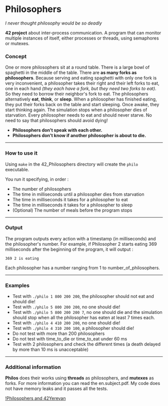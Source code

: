 # Philosophers
_I never thought philosophy would be so deadly_

__42 project__ about inter-process communication. A program that can monitor multiple instances of itself, either processes or threads, using semaphores or mutexes.

### Concept

One or more philosophers sit at a round table. There is a large bowl of spaghetti in the middle of the table. There are __as many forks as philosophers__. Because serving and eating spaghetti with only one fork is very inconvenient, a philosopher takes their right and their left forks to eat, one in each hand _(they each have a fork, but they need two forks to eat)_. So they need to borrow their neighbor's fork to eat. The philosophers alternatively __eat__, __think__, or __sleep__. When a philosopher has finished eating, they put their forks back on the table and start sleeping. Once awake, they start thinking again. The simulation stops when a philosopher dies of starvation. Every philosopher needs to eat and should never starve. No need to say that philosophers should avoid dying!
* __Philosophers don’t speak with each other.__
* __Philosophers don’t know if another philosopher is about to die.__
___
### How to use it

Using ``make`` in the 42_Philosophers directory will create the ``philo`` executable.

You run it specifying, in order :
* The number of philosophers
* The time in milliseconds until a philosopher dies from starvation
* The time in milliseconds it takes for a philosopher to eat
* The time in milliseconds it takes for a philosopher to sleep
* (Optional) The number of meals before the program stops
___
### Output

The program outputs every action with a timestamp (in milliseconds) and the philosopher's number. For example, if Philosopher 2 starts eating 369 milliseconds after the beginning of the program, it will output :

```
369 2 is eating
```
Each philosopher has a number ranging from 1 to number\_of\_philosophers.
___
### Examples
* Test with ```./philo 1 800 200 200```, the philosopher should not eat and should die!
* Test with ```./philo 5 800 200 200```, no one should die!
* Test with ```./philo 5 800 200 200 7```, no one should die and the simulation should stop when all the philosopher has eaten at least 7 times each.
* Test with ```./philo 4 410 200 200```, no one should die!
* Test with ```./philo 4 310 200 100```, a philosopher should die!
* Do not test with more than 200 philosophers
* Do not test with time_to_die or time_to_eat under 60 ms
* Test with 2 philosophers and check the different times (a death delayed by more than 10 ms is unacceptable)

___
### Additional information
**Philos** does their works using **threads** as philosophers, and **mutexes** as forks.
For more information you can read the en.subject.pdf. My code does not have memory leaks and it passes all the tests.

[!Philosophers and 42Yerevan](./picture.png)
